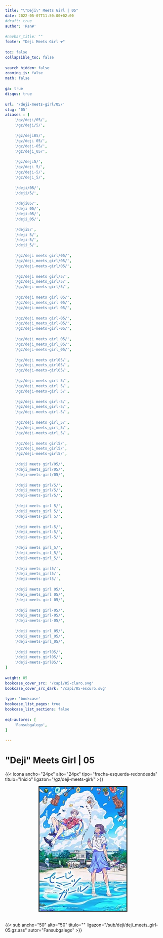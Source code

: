 ```yaml
---
title: "\"Deji\" Meets Girl | 05"
date: 2022-05-07T11:50:00+02:00
#draft: true
author: 'Ran#'

#navbar_title: ""
footer: "Deji Meets Girl ❤️"

toc: false
collapsible_toc: false

search_hidden: false
zooming_js: false
math: false

ga: true
disqus: true

url: '/deji-meets-girl/05/'
slug: '05'
aliases : [
    '/gz/deji/05/',
    '/gz/deji/5/',

    '/gz/deji05/',
    '/gz/deji 05/',
    '/gz/deji-05/',
    '/gz/deji_05/',

    '/gz/deji5/',
    '/gz/deji 5/',
    '/gz/deji-5/',
    '/gz/deji_5/',

    '/deji/05/',
    '/deji/5/',

    '/deji05/',
    '/deji 05/',
    '/deji-05/',
    '/deji_05/',

    '/deji5/',
    '/deji 5/',
    '/deji-5/',
    '/deji_5/',

    '/gz/deji meets girl/05/',
    '/gz/deji_meets_girl/05/',
    '/gz/deji-meets-girl/05/',

    '/gz/deji meets girl/5/',
    '/gz/deji_meets_girl/5/',
    '/gz/deji-meets-girl/5/',

    '/gz/deji meets girl 05/',
    '/gz/deji_meets_girl 05/',
    '/gz/deji-meets-girl 05/',

    '/gz/deji meets girl-05/',
    '/gz/deji_meets_girl-05/',
    '/gz/deji-meets-girl-05/',

    '/gz/deji meets girl_05/',
    '/gz/deji_meets_girl_05/',
    '/gz/deji-meets-girl_05/',

    '/gz/deji meets girl05/',
    '/gz/deji_meets_girl05/',
    '/gz/deji-meets-girl05/',

    '/gz/deji meets girl 5/',
    '/gz/deji_meets_girl 5/',
    '/gz/deji-meets-girl 5/',

    '/gz/deji meets girl-5/',
    '/gz/deji_meets_girl-5/',
    '/gz/deji-meets-girl-5/',

    '/gz/deji meets girl_5/',
    '/gz/deji_meets_girl_5/',
    '/gz/deji-meets-girl_5/',

    '/gz/deji meets girl5/',
    '/gz/deji_meets_girl5/',
    '/gz/deji-meets-girl5/',

    '/deji meets girl/05/',
    '/deji_meets_girl/05/',
    '/deji-meets-girl/05/',

    '/deji meets girl/5/',
    '/deji_meets_girl/5/',
    '/deji-meets-girl/5/',

    '/deji meets girl 5/',
    '/deji_meets_girl 5/',
    '/deji-meets-girl 5/',

    '/deji meets girl-5/',
    '/deji_meets_girl-5/',
    '/deji-meets-girl-5/',

    '/deji meets girl_5/',
    '/deji_meets_girl_5/',
    '/deji-meets-girl_5/',

    '/deji meets girl5/',
    '/deji_meets_girl5/',
    '/deji-meets-girl5/',

    '/deji meets girl 05/',
    '/deji_meets_girl 05/',
    '/deji-meets-girl 05/',

    '/deji meets girl-05/',
    '/deji_meets_girl-05/',
    '/deji-meets-girl-05/',

    '/deji meets girl_05/',
    '/deji_meets_girl_05/',
    '/deji-meets-girl_05/',

    '/deji meets girl05/',
    '/deji_meets_girl05/',
    '/deji-meets-girl05/',
]

weight: 05
bookcase_cover_src: '/capi/05-claro.svg'
bookcase_cover_src_dark: '/capi/05-escuro.svg'

type: 'bookcase'
bookcase_list_pages: true
bookcase_list_sections: false

eqt-autores: [
    'Fansubgalego',
]

---
```


# "Deji" Meets Girl | 05

{{< icona ancho="24px" alto="24px" tipo="frecha-esquerda-redondeada" titulo="Inicio" ligazon="/gz/deji-meets-girl/" >}}

<div style="text-align: center">
    <img style="border: 3px solid currentColor" height=400 title="deji meets girl" alt="deji meets girl" src="/portada/deji_meets_girl.jpg">
</div>

<br>

{{< sub ancho="50" alto="50" titulo="" ligazon="/sub/deji/deji_meets_girl-05.gz.ass" autor="Fansubgalego" >}}
